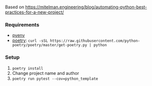Based on https://mitelman.engineering/blog/automating-python-best-practices-for-a-new-project/

### Requirements

- [pyenv](https://github.com/pyenv/pyenv-installer)
- [poetry](https://python-poetry.org/): `curl -sSL https://raw.githubusercontent.com/python-poetry/poetry/master/get-poetry.py | python`

### Setup

1. `poetry install`
2. Change project name and author
3. `poetry run pytest --cov=python_template`
